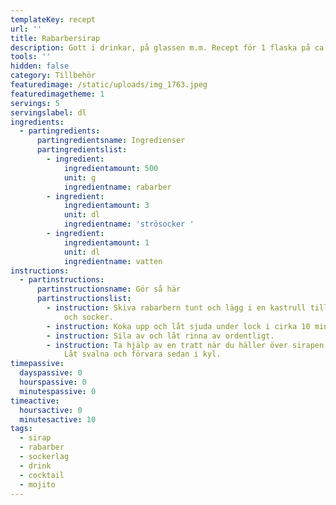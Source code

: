 ```yaml
---
templateKey: recept
url: ''
title: Rabarbersirap
description: Gott i drinkar, på glassen m.m. Recept för 1 flaska på ca. 0,5 liter.
tools: ''
hidden: false
category: Tillbehör
featuredimage: /static/uploads/img_1763.jpeg
featuredimagetheme: 1
servings: 5
servingslabel: dl
ingredients:
  - partingredients:
      partingredientsname: Ingredienser
      partingredientslist:
        - ingredient:
            ingredientamount: 500
            unit: g
            ingredientname: rabarber
        - ingredient:
            ingredientamount: 3
            unit: dl
            ingredientname: 'strösocker '
        - ingredient:
            ingredientamount: 1
            unit: dl
            ingredientname: vatten
instructions:
  - partinstructions:
      partinstructionsname: Gör så här
      partinstructionslist:
        - instruction: Skiva rabarbern tunt och lägg i en kastrull tillsammans med vatten
            och socker.
        - instruction: Koka upp och låt sjuda under lock i cirka 10 minuter.
        - instruction: Sila av och låt rinna av ordentligt.
        - instruction: Ta hjälp av en tratt när du häller över sirapen i en glasflaska.
            Låt svalna och förvara sedan i kyl.
timepassive:
  dayspassive: 0
  hourspassive: 0
  minutespassive: 0
timeactive:
  hoursactive: 0
  minutesactive: 10
tags:
  - sirap
  - rabarber
  - sockerlag
  - drink
  - cocktail
  - mojito
---
```

